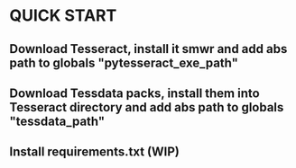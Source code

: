 # QUICK START

## Download Tesseract, install it smwr and add abs path to globals "pytesseract_exe_path"
## Download Tessdata packs, install them into Tesseract directory and add abs path to globals "tessdata_path"
## Install requirements.txt (WIP)    